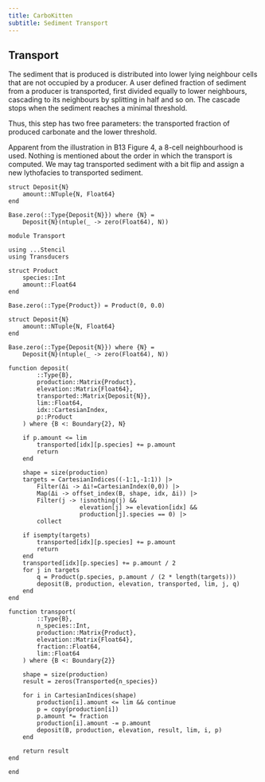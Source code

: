 ```yaml
---
title: CarboKitten
subtitle: Sediment Transport
---
```


## Transport
The sediment that is produced is distributed into lower lying neighbour cells that are not occupied by a producer. A user defined fraction of sediment from a producer is transported, first divided equally to lower neighbours, cascading to its neighbours by splitting in half and so on. The cascade stops when the sediment reaches a minimal threshold.

Thus, this step has two free parameters: the transported fraction of produced carbonate and the lower threshold.

Apparent from the illustration in B13 Figure 4, a 8-cell neighbourhood is used. Nothing is mentioned about the order in which the transport is computed. We may tag transported sediment with a bit flip and assign a new lythofacies to transported sediment.

``` {.julia #ck-types}
struct Deposit{N}
    amount::NTuple{N, Float64}
end

Base.zero(::Type{Deposit{N}}) where {N} =
    Deposit{N}(ntuple(_ -> zero(Float64), N))
```

``` {.julia file=src/Burgess2013/Transport.jl}
module Transport

using ...Stencil
using Transducers

struct Product
    species::Int
    amount::Float64
end

Base.zero(::Type{Product}) = Product(0, 0.0)

struct Deposit{N}
    amount::NTuple{N, Float64}
end

Base.zero(::Type{Deposit{N}}) where {N} =
    Deposit{N}(ntuple(_ -> zero(Float64), N))

function deposit(
        ::Type{B},
        production::Matrix{Product},
        elevation::Matrix{Float64},
        transported::Matrix{Deposit{N}},
        lim::Float64,
        idx::CartesianIndex,
        p::Product
    ) where {B <: Boundary{2}, N}

    if p.amount <= lim
        transported[idx][p.species] += p.amount
        return
    end

    shape = size(production)
    targets = CartesianIndices((-1:1,-1:1)) |>
        Filter(Δi -> Δi!=CartesianIndex(0,0)) |>
        Map(Δi -> offset_index(B, shape, idx, Δi)) |>
        Filter(j -> !isnothing(j) &&
                    elevation[j] >= elevation[idx] &&
                    production[j].species == 0) |>
        collect

    if isempty(targets)
        transported[idx][p.species] += p.amount
        return
    end
    transported[idx][p.species] += p.amount / 2
    for j in targets
        q = Product(p.species, p.amount / (2 * length(targets)))
        deposit(B, production, elevation, transported, lim, j, q)
    end
end

function transport(
        ::Type{B},
        n_species::Int,
        production::Matrix{Product},
        elevation::Matrix{Float64},
        fraction::Float64,
        lim::Float64
    ) where {B <: Boundary{2}}

    shape = size(production)
    result = zeros(Transported{n_species})

    for i in CartesianIndices(shape)
        production[i].amount <= lim && continue
        p = copy(production[i])
        p.amount *= fraction
        production[i].amount -= p.amount
        deposit(B, production, elevation, result, lim, i, p)
    end

    return result
end

end
```

